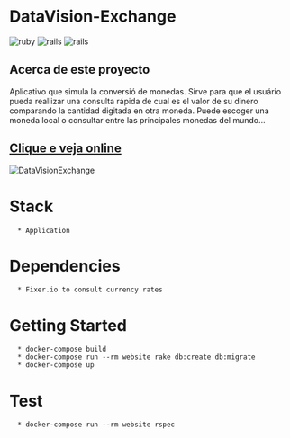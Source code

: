 **DataVision-Exchange**
=======================

![ruby](https://img.shields.io/badge/Ruby-2.4.1-red.svg)
![rails](https://img.shields.io/badge/Rails-5.0.1-red.svg)
![rails](https://img.shields.io/docker/automated/jrottenberg/ffmpeg.svg)

## Acerca de este proyecto

Aplicativo que simula la conversió de monedas. Sirve para que el usuário pueda reallizar una consulta rápida de cual es el valor de su dinero comparando la cantidad digitada en otra moneda. Puede escoger una moneda local o consultar entre las principales monedas del mundo...

## [Clique e veja online](https://datavision-exchange.herokuapp.com/)

![DataVisionExchange](https://raw.githubusercontent.com/enchenu/datavision_exchange/blob/master/public/screenshot.png)

# Stack
```
  * Application
```

# Dependencies
```
  * Fixer.io to consult currency rates
```

# Getting Started
```
  * docker-compose build
  * docker-compose run --rm website rake db:create db:migrate
  * docker-compose up
```

# Test
```
  * docker-compose run --rm website rspec
```

